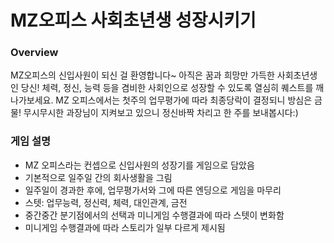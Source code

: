 # MZ오피스 사회초년생 성장시키기

### Overview
MZ오피스의 신입사원이 되신 걸 환영합니다~ 아직은 꿈과 희망만 가득한 사회초년생인 당신! 체력, 정신, 능력 등을 겸비한 사회인으로 성장할 수 있도록 열심히 퀘스트를 깨나가보세요. MZ 오피스에서는 첫주의 업무평가에 따라 최종당락이 결정되니 방심은 금물! 무시무시한 과장님이 지켜보고 있으니 정신바짝 차리고 한 주를 보내봅시다:)

### 게임 설명
- MZ 오피스라는 컨셉으로 신입사원의 성장기를 게임으로 담았음
- 기본적으로 일주일 간의 회사생활을 그림
- 일주일이 경과한 후에, 업무평가서와 그에 따른 엔딩으로 게임을 마무리
- 스텟: 업무능력, 정신력, 체력, 대인관계, 금전
- 중간중간 분기점에서의 선택과 미니게임 수행결과에 따라 스텟이 변화함
- 미니게임 수행결과에 따라 스토리가 일부 다르게 제시됨
